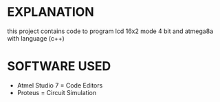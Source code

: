 # EXPLANATION
this project contains code to program lcd 16x2 mode 4 bit and atmega8a with language (c++)
# SOFTWARE USED
- Atmel Studio 7    = Code Editors
- Proteus           = Circuit Simulation  

